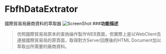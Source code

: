 # FbfhDataExtrator
國際貿易局廠商資料的萃取器
![ScreenShot](https://github.com/stanChung/FbfhDataExtrator/blob/master/FbfhDataExtrator_H.PNG)
###**功能描述**
> 仿照國際貿易局原本的查詢操作製作WEB頁面，但實際上是以WebClient去連接國際貿易局的原頁面，取得對方Server回應後的HTML Document加以萃取出所需要的廠商資料。
